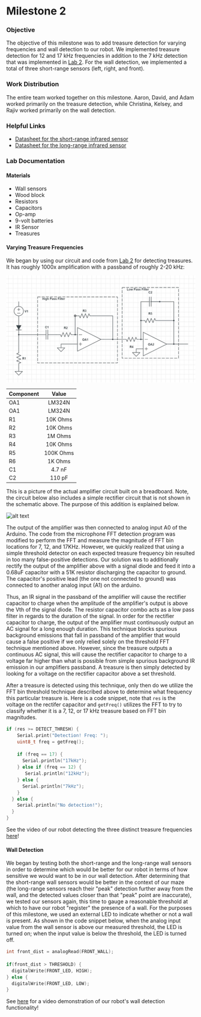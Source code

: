 # __Milestone 2__

### Objective
The objective of this milestone was to add treasure detection for varying frequencies and wall detection to our robot. We implemented treasure detection for 12 and 17 kHz frequencies in addition to the 7 kHz detection that was implemented in [Lab 2](Lab2Page.md). For the wall detection, we implemented a total of three short-range sensors (left, right, and front).

### Work Distribution
The entire team worked together on this milestone. Aaron, David, and Adam worked primarily on the treasure detection, while Christina, Kelsey, and Rajiv worked primarily on the wall detection.

### Helpful Links
* [Datasheet for the short-range infrared sensor](http://www.sharp-world.com/products/device/lineup/data/pdf/datasheet/gp2y0a41sk_e.pdf)
* [Datasheet for the long-range infrared sensor](https://www.sparkfun.com/datasheets/Sensors/Infrared/gp2y0a02yk_e.pdf)

### Lab Documentation

#### Materials
* Wall sensors
* Wood block
* Resistors
* Capacitors
* Op-amp
* 9-volt batteries
* IR Sensor
* Treasures

#### Varying Treasure Frequencies
We began by using our circuit and code from [Lab 2](Lab2Page.md) for detecting treasures. It has roughly 1000x amplification with a passband of roughly 2-20 kHz:

![alt text](Lab2pics/HighLowPassAmplifierFilterOptical.JPG)

| Component | Value |
| ------------- |:-------------:|
| OA1 | LM324N |
| OA1 | LM324N  |
| R1 | 10K Ohms |
| R2 | 10K Ohms |
| R3 | 1M Ohms |
| R4 | 10K Ohms |
| R5 | 100K Ohms |
| R6 | 1K Ohms |
| C1 | 4.7 nF |
| C2 | 110 pF |

This is a picture of the actual amplifier circuit built on a breadboard. Note, the circuit below also includes a simple rectifier circuit that is not shown in the schematic above. The purpose of this addition is explained below.

![alt text](IMG_20170925_223846.jpg)

The output of the amplifier was then connected to analog input A0 of the Arduino. The code from the microphone FFT detection program was modified to perform the FFT and measure the magnitude of FFT bin locations for 7, 12, and 17KHz. However, we quickly realized that using a simple threshold detector on each expected treasure frequency bin resulted in too many false-positive detections. Our solution was to additionally rectify the output of the amplifier above with a signal diode and feed it into a 0.68uF capacitor with a 51K resistor discharging the capacitor to ground. The capacitor's positive lead (the one not connected to ground) was connected to another analog input (A1) on the arduino. 

Thus, an IR signal in the passband of the amplifier will cause the rectifier capacitor to charge when the amplitude of the amplifier's output is above the Vth of the signal diode. The resistor capacitor combo acts as a low pass filter in regards to the duration of the signal. In order for the rectifier capacitor to charge, the output of the amplifier must continuously output an AC signal for a long enough duration. This technique blocks spurious background emissions that fall in passband of the amplifier that would cause a false positive if we only relied solely on the threshold FFT technique mentioned above. However, since the treasure outputs a continuous AC signal, this will cause the rectifier capacitor to charge to a voltage far higher than what is possible from simple spurious background IR emission in our amplifiers passband. A treasure is then simply detected by looking for a voltage on the rectifier capacitor above a set threshold. 

After a treasure is detected using this technique, only then do we utilize the FFT bin threshold technique described above to determine what frequency this particular treasure is. Here is a code snippet, note that `res` is the voltage on the rectifer capacitor and `getFreq()` utilizes the FFT to try to classify whether it is a 7, 12, or 17 kHz treasure based on FFT bin magnitudes. 


```c++
if (res >= DETECT_THRESH) {
    Serial.print("Detection! Freq: ");
    uint8_t freq = getFreq();

    if (freq == 17) {
      Serial.println("17kHz");
    } else if (freq == 12) {
       Serial.println("12kHz");
    } else {
      Serial.println("7kHz");
    }
  } else {
    Serial.println("No detection!");
  }
}
```

See the video of our robot detecting the three distinct treasure frequencies [here](https://youtu.be/YPw5q0r0l5E)!

#### Wall Detection
We began by testing both the short-range and the long-range wall sensors in order to determine which would be better for our robot in terms of how sensitive we would want to be in our wall detection. After determining that the short-range wall sensors would be better in the context of our maze (the long-range sensors reach their "peak" detection further away from the wall, and the detected values closer than that "peak" point are inaccurate), we tested our sensors again, this time to gauge a reasonable threshold at which to have our robot "register" the presence of a wall. For the purposes of this milestone, we used an external LED to indicate whether or not a wall is present. As shown in the code snippet below, when the analog input value from the wall sensor is above our measured threshold, the LED is turned on; when the input value is below the threshold, the LED is turned off.

```c++
int front_dist = analogRead(FRONT_WALL);

if(front_dist > THRESHOLD) {
  digitalWrite(FRONT_LED, HIGH);
} else {
  digitalWrite(FRONT_LED, LOW);
}
```

See [here](https://www.youtube.com/watch?v=70y1C5KFJqg) for a video demonstration of our robot's wall detection functionality!
